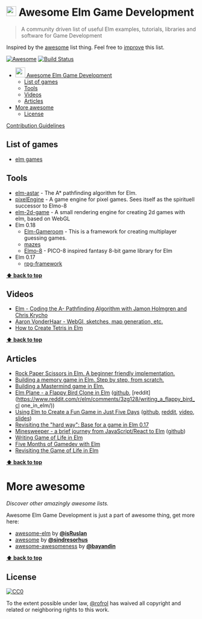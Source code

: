 # <img src="http://elm-lang.org/assets/logo.svg" width="26"> Awesome Elm Game Development


> A community driven list of useful Elm examples, tutorials, libraries and software for Game Development

Inspired by the [awesome](#more-awesome) list thing. Feel free to [improve](https://github.com/rofrol/awesome-elm-gamedev/blob/master/CONTRIBUTION.md) this list.

[![Awesome](https://cdn.rawgit.com/sindresorhus/awesome/d7305f38d29fed78fa85652e3a63e154dd8e8829/media/badge.svg)](https://github.com/sindresorhus/awesome)
[![Build Status](https://travis-ci.org/rofrol/awesome-elm-gamedev.svg?branch=master)](https://travis-ci.org/rofrol/awesome-elm-gamedev)


<!-- TOC depthFrom:1 depthTo:6 withLinks:1 updateOnSave:1 orderedList:0 -->

- [<img src="http://elm-lang.org/assets/logo.svg" width="26"> Awesome Elm Game Development](#img-srchttpelm-langorgassetslogosvg-width26-awesome-elm-game-development)
	- [List of games](#list-of-games)
	- [Tools](#tools)
	- [Videos](#videos)
	- [Articles](#articles)
- [More awesome](#more-awesome)
	- [License](#license)

<!-- /TOC -->

[Contribution Guidelines](/CONTRIBUTION.md)

## List of games

- [elm games](https://github.com/rofrol/elm-games)


## Tools
- [elm-astar](https://github.com/krisajenkins/elm-astar) - The A* pathfinding algorithm for Elm.
- [pixelEngine](https://github.com/Orasund/pixelengine) - A game engine for pixel games. Sees itself as the spirituell successor to Elmo-8
- [elm-2d-game](https://github.com/Zinggi/elm-2d-game) - A small rendering engine for creating 2d games with elm, based on WebGL
- Elm 0.18
  - [Elm-Gameroom](https://github.com/peterszerzo/elm-gameroom) - This is a framework for creating multiplayer guessing games.
  - [mazes](https://github.com/coreyhaines/mazes)
  - [Elmo-8](https://github.com/micktwomey/elmo-8) - PICO-8 inspired fantasy 8-bit game library for Elm
- Elm 0.17
  - [rpg-framework](https://github.com/thebritican/rpg-framework)

**[:arrow_up: back to top](#table-of-contents)**

## Videos

- [Elm - Coding the A- Pathfinding Algorithm with Jamon Holmgren and Chris Krycho](https://youtu.be/s8dH7k0Zggo)
- [Aaron VonderHaar - WebGl, sketches, map generation, etc.](https://www.youtube.com/playlist?list=PLDA4wlOlLJvWSYo3KiEa4q4ETkXpTaKlw)
- [How to Create Tetris in Elm](https://www.youtube.com/watch?v=GMSXYnMH1gg&list=PL7C8fMD-89DKhlerIE3BrYNd0PlhA6Zch)

**[:arrow_up: back to top](#table-of-contents)**

## Articles

- [Rock Paper Scissors in Elm. A beginner friendly implementation.](https://alpacaaa.net/blog/post/elm-rock-paper-scissors-beginner)
- [Building a memory game in Elm. Step by step, from scratch.](https://alpacaaa.net/blog/post/elm-memory-game-from-scratch)
- [Building a Mastermind game in Elm.](https://alpacaaa.net/blog/post/elm-mastermind-game)
- [Elm Plane - a Flappy Bird Clone in Elm](http://www.odedwelgreen.com/blog/elm-plane/) ([github](https://github.com/odedw/elm-plane), [reddit](https://www.reddit.com/r/elm/comments/3zg128/writing_a_flappy_bird_cl one_in_elm/))
- [Using Elm to Create a Fun Game in Just Five Days](https://tech.zalando.com/blog/using-elm-to-create-a-fun-game-in-just-five-days/) ([github](https://github.com/zalando/elm-street-404), [reddit](https://www.reddit.com/r/elm/comments/401448/using_elm_to_create_a_fun_game_in_just_five_days/),  [video](https://www.youtube.com/watch?v=En2BKs8unnQ),  [slides](http://unsoundscapes.com/slides/2016-10-13-creating-a-fun-game-with-elm/))
- [Revisiting the "hard way": Base for a game in Elm 0.17](http://ohanhi.github.io/base-for-game-elm-017.html)
- [Minesweeper - a brief journey from JavaScript/React to Elm](http://rundis.github.io/blog/2015/elm_sweeper.html) ([github](https://github.com/rundis/elm-sweeper))
- [Writing Game of Life in Elm](http://sonnym.github.io/2014/05/05/writing-game-of-life-in-elm/)
- [Five Months of Gamedev with Elm](https://medium.com/@markwunsch/five-months-of-gamedev-with-elm-62be2de75ca2)
- [Revisiting the Game of Life in Elm](https://sonnym.github.io/2017/05/22/revisiting-the-game-of-life-in-elm/)

**[:arrow_up: back to top](#table-of-contents)**

# More awesome

*Discover other amazingly awesome lists.*

Awesome Elm Game Development is just a part of awesome thing, get more here:

- [awesome-elm](https://github.com/isRuslan/awesome-elm) by [**@isRuslan**](https://github.com/isRuslan)
- [awesome](https://github.com/sindresorhus/awesome) by [**@sindresorhus**](https://github.com/sindresorhus)
- [awesome-awesomeness](https://github.com/bayandin/awesome-awesomeness) by [**@bayandin**](https://github.com/bayandin)


**[:arrow_up: back to top](#table-of-contents)**


## License

[![CC0](http://i.creativecommons.org/p/zero/1.0/88x31.png)](http://creativecommons.org/publicdomain/zero/1.0/)

To the extent possible under law, [@rofrol](https://github.com/rofrol) has waived all copyright and related or neighboring rights to this work.
